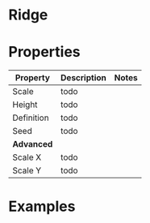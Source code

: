 # Ridge


# Properties


| Property | Description | Notes | 
| -------- | ----------- | ----- |
| Scale | todo | |
| Height | todo | |
| Definition | todo | |
| Seed | todo | |
| **Advanced** |  | | 
| Scale X | todo | |
| Scale Y | todo | |




# Examples

